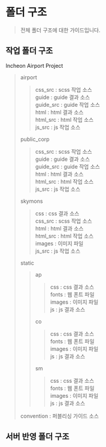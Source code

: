 # 폴더 구조

> 전체 폴더 구조에 대한 가이드입니다.

## 작업 폴더 구조

Incheon Airport Project
>
>
> airport
>
>> css_src : scss 작업 소스 <br />
>> guide : guide 결과 소스 <br />
>> guide_src : guide 작업 소스 <br />
>> html : html 결과 소스 <br />
>> html_src : html 작업 소스 <br />
>> js_src : js 작업 소스 <br />
>
>
> public_corp
>
>> css_src : scss 작업 소스 <br />
>> guide : guide 결과 소스 <br />
>> guide_src : guide 작업 소스 <br />
>> html : html 결과 소스 <br />
>> html_src : html 작업 소스 <br />
>> js_src : js 작업 소스 <br />
>
>
> skymons
>
>> css : css 결과 소스 <br />
>> css_src : scss 작업 소스 <br />
>> html : html 결과 소스 <br />
>> html_src : html 작업 소스 <br />
>> images : 이미지 파일 <br />
>> js_src : js 작업 소스 <br />
>
>
> static
>
>> ap
>>
>>> css : css 결과 소스 <br />
>>> fonts : 웹 폰트 파일 <br />
>>> images : 이미지 파일 <br />
>>> js : js 결과 소스 <br />
>>
>> co
>>
>>> css : css 결과 소스 <br />
>>> fonts : 웹 폰트 파일 <br />
>>> images : 이미지 파일 <br />
>>> js : js 결과 소스 <br />
>>
>> sm
>>
>>> css : css 결과 소스 <br />
>>> fonts : 웹 폰트 파일 <br />
>>> images : 이미지 파일 <br />
>>> js : js 결과 소스 <br />
>
>
> convention : 퍼블리싱 가이드 소스


## 서버 반영 폴더 구조
